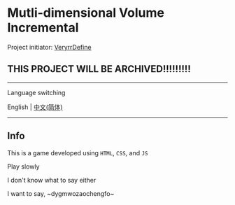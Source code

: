 # Mutli-dimensional Volume Incremental

Project initiator: [VeryrrDefine](https://github.com/VeryrrDefine)

## THIS PROJECT WILL BE ARCHIVED!!!!!!!!!

---

Language switching

English | [中文(简体)](./doc/zh_README.md)

---

## Info

This is a game developed using `HTML`, `CSS`, and `JS`

Play slowly

I don't know what to say either

I want to say, ~dygmwozaochengfo~
